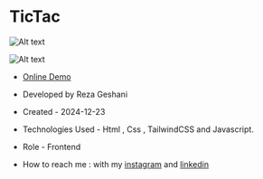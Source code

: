 # TicTac

![Alt text](https://github.com/user-attachments/assets/799540e7-845f-4b3b-8800-6e430777dd89)

![Alt text](https://github.com/user-attachments/assets/6ad2b8c3-9aff-47c3-892c-e5a324346412)

- [Online Demo](https://rezageshaniweb.github.io/TicTac/)

- Developed by Reza Geshani

- Created - 2024-12-23

- Technologies Used - Html , Css , TailwindCSS and Javascript.

- Role - Frontend

- How to reach me : with my [instagram](https://www.instagram.com/rezageshani_web) and [linkedin](http://www.linkedin.com/in/reza-geshani-web)
